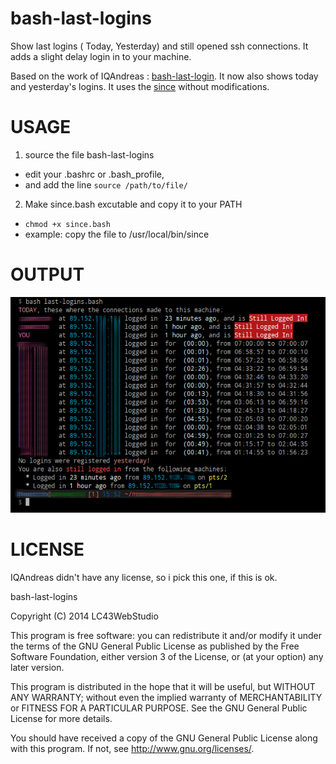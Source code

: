 bash-last-logins
================

Show last logins ( Today, Yesterday) and still opened ssh connections. It adds a slight delay login in to your machine. 


Based on the work of IQAndreas : [bash-last-login](https://github.com/IQAndreas/bash-last-login). It now also shows today and yesterday's logins.
It uses the [since](https://github.com/IQAndreas/bash-last-login/blob/master/since) without modifications.

# USAGE 

1. source the file bash-last-logins
  * edit your .bashrc or .bash_profile, 
  * and add the line ``` source /path/to/file/ ```
2. Make since.bash excutable and copy it to your PATH
  * ``` chmod +x since.bash ```
  * example: copy the file to /usr/local/bin/since

# OUTPUT
![Today with active connections shown, none yesterday](https://raw.githubusercontent.com/LC43/bash-last-logins/master/bash-last-logins-screenshot.png)


# LICENSE

IQAndreas didn't have any license, so i pick this one, if this is ok.

bash-last-logins

Copyright (C) 2014  LC43WebStudio

This program is free software: you can redistribute it and/or modify
it under the terms of the GNU General Public License as published by
the Free Software Foundation, either version 3 of the License, or
(at your option) any later version.

This program is distributed in the hope that it will be useful,
but WITHOUT ANY WARRANTY; without even the implied warranty of
MERCHANTABILITY or FITNESS FOR A PARTICULAR PURPOSE.  See the
GNU General Public License for more details.

You should have received a copy of the GNU General Public License
along with this program.  If not, see <http://www.gnu.org/licenses/>.
